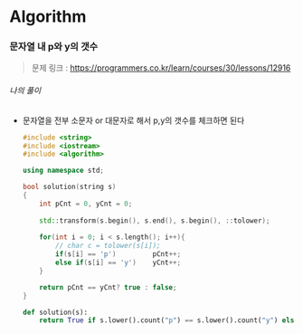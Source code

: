 # Algorithm

### 문자열 내 p와 y의 갯수

> 문제 링크 : https://programmers.co.kr/learn/courses/30/lessons/12916



###### 나의 풀이

* 문자열을 전부 소문자 or 대문자로 해서 p,y의 갯수를 체크하면 된다

  ```c++
  #include <string>
  #include <iostream>
  #include <algorithm>
  
  using namespace std;
  
  bool solution(string s)
  {
      int pCnt = 0, yCnt = 0;
      
      std::transform(s.begin(), s.end(), s.begin(), ::tolower);
      
      for(int i = 0; i < s.length(); i++){
          // char c = tolower(s[i]);
          if(s[i] == 'p')         pCnt++;
          else if(s[i] == 'y')    yCnt++;
      }
  
      return pCnt == yCnt? true : false;
  }
  ```

  
  
  ```python
  def solution(s):
      return True if s.lower().count("p") == s.lower().count("y") else False
  ```
  
  